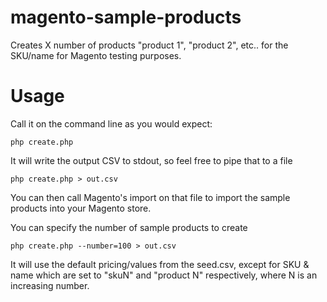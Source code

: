magento-sample-products
=======================

Creates X number of products "product 1", "product 2", etc.. for the SKU/name for Magento testing purposes.

Usage
=====
Call it on the command line as you would expect:

```
php create.php
```

It will write the output CSV to stdout, so feel free to pipe that to a file
```
php create.php > out.csv
```

You can then call Magento's import on that file to import the sample products into your Magento store.


You can specify the number of sample products to create
```
php create.php --number=100 > out.csv
```

It will use the default pricing/values from the seed.csv, except for SKU & name which are set to "skuN" and "product N" respectively, where N is an increasing number.
